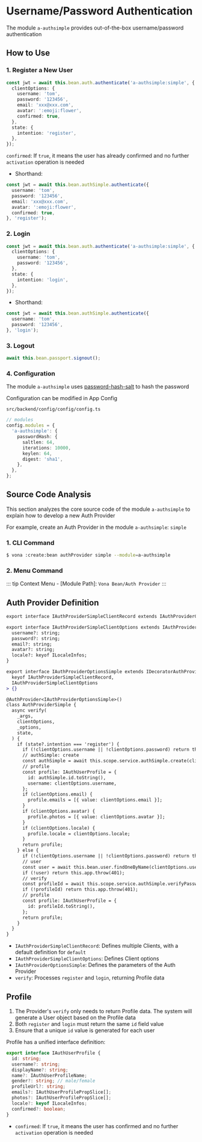 # Username/Password Authentication

The module `a-authsimple` provides out-of-the-box username/password authentication

## How to Use

### 1. Register a New User

``` typescript
const jwt = await this.bean.auth.authenticate('a-authsimple:simple', {
  clientOptions: {
    username: 'tom',
    password: '123456',
    email: 'xxx@xxx.com',
    avatar: ':emoji:flower',
    confirmed: true,
  },
  state: {
    intention: 'register',
  },
});
```

`confirmed`: If `true`, it means the user has already confirmed and no further `activation` operation is needed

* Shorthand:

``` typescript
const jwt = await this.bean.authSimple.authenticate({
  username: 'tom',
  password: '123456',
  email: 'xxx@xxx.com',
  avatar: ':emoji:flower',
  confirmed: true,
}, 'register');
```

### 2. Login

``` typescript
const jwt = await this.bean.auth.authenticate('a-authsimple:simple', {
  clientOptions: {
    username: 'tom',
    password: '123456',
  },
  state: {
    intention: 'login',
  },
});
```

* Shorthand:

``` typescript
const jwt = await this.bean.authSimple.authenticate({
  username: 'tom',
  password: '123456',
}, 'login');
```

### 3. Logout

``` typescript
await this.bean.passport.signout();
```

### 4. Configuration

The module `a-authsimple` uses [password-hash-salt](https://www.npmjs.com/package/password-hash-salt) to hash the password

Configuration can be modified in App Config

`src/backend/config/config/config.ts`

``` typescript
// modules
config.modules = {
  'a-authsimple': {
    passwordHash: {
      saltlen: 64,
      iterations: 10000,
      keylen: 64,
      digest: 'sha1',
    },
  },
};
```

## Source Code Analysis

This section analyzes the core source code of the module `a-authsimple` to explain how to develop a new Auth Provider

For example, create an Auth Provider in the module `a-authsimple`: `simple`

### 1. CLI Command

``` bash
$ vona :create:bean authProvider simple --module=a-authsimple
```

### 2. Menu Command

::: tip
Context Menu - [Module Path]: `Vona Bean/Auth Provider`
:::

## Auth Provider Definition

``` diff
export interface IAuthProviderSimpleClientRecord extends IAuthProviderClientRecord {}

export interface IAuthProviderSimpleClientOptions extends IAuthProviderClientOptions {
  username?: string;
  password?: string;
  email?: string;
  avatar?: string;
  locale?: keyof ILocaleInfos;
}

export interface IAuthProviderOptionsSimple extends IDecoratorAuthProviderOptions<
  keyof IAuthProviderSimpleClientRecord,
  IAuthProviderSimpleClientOptions
> {}

@AuthProvider<IAuthProviderOptionsSimple>()
class AuthProviderSimple {
  async verify(
    _args,
    clientOptions,
    _options,
    state,
  ) {
    if (state?.intention === 'register') {
      if (!clientOptions.username || !clientOptions.password) return this.app.throw(403);
      // authSimple: create
      const authSimple = await this.scope.service.authSimple.create(clientOptions.password);
      // profile
      const profile: IAuthUserProfile = {
        id: authSimple.id.toString(),
        username: clientOptions.username,
      };
      if (clientOptions.email) {
        profile.emails = [{ value: clientOptions.email }];
      }
      if (clientOptions.avatar) {
        profile.photos = [{ value: clientOptions.avatar }];
      }
      if (clientOptions.locale) {
        profile.locale = clientOptions.locale;
      }
      return profile;
    } else {
      if (!clientOptions.username || !clientOptions.password) return this.app.throw(401);
      // user
      const user = await this.bean.user.findOneByName(clientOptions.username);
      if (!user) return this.app.throw(401);
      // verify
      const profileId = await this.scope.service.authSimple.verifyPassword(user.id, clientOptions.password);
      if (!profileId) return this.app.throw(401);
      // profile
      const profile: IAuthUserProfile = {
        id: profileId.toString(),
      };
      return profile;
    }
  }
}
```

- `IAuthProviderSimpleClientRecord`: Defines multiple Clients, with a default definition for `default`
- `IAuthProviderSimpleClientOptions`: Defines Client options
- `IAuthProviderOptionsSimple`: Defines the parameters of the Auth Provider
- `verify`: Processes `register` and `login`, returning Profile data

## Profile

1. The Provider's `verify` only needs to return Profile data. The system will generate a User object based on the Profile data
2. Both `register` and `login` must return the same `id` field value
3. Ensure that a unique `id` value is generated for each user

Profile has a unified interface definition:

``` typescript
export interface IAuthUserProfile {
  id: string;
  username?: string;
  displayName?: string;
  name?: IAuthUserProfileName;
  gender?: string; // male/female
  profileUrl?: string;
  emails?: IAuthUserProfilePropSlice[];
  photos?: IAuthUserProfilePropSlice[];
  locale?: keyof ILocaleInfos;
  confirmed?: boolean;
}
```

* `confirmed`: If `true`, it means the user has confirmed and no further `activation` operation is needed
